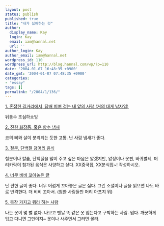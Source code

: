 ```yaml
---
layout: post
status: publish
published: true
title: "내가 싫어하는 것"
author:
  display_name: Kay
  login: Kay
  email: iam@hannal.net
  url: ''
author_login: Kay
author_email: iam@hannal.net
wordpress_id: 110
wordpress_url: http://blog.hannal.com/wp/?p=110
date: '2004-01-07 16:48:35 +0900'
date_gmt: '2004-01-07 07:48:35 +0900'
categories:
- "essay"
tags: []
permalink: "/2004/1/136/"
---
```

<p><u>1. 혼잡한 길거리에서, 담배 피며 걷는 내 앞의 사람 (거의 대게 남자임)</u></p>
<p>뒤통수 조심하쇼잉</p>
<p><u>2. 진한 화장품, 혹은 향수 냄새</u></p>
<p>코의 뼈와 살이 분리되는 듯한 고통. 난 사람 냄새가 좋다.</p>
<p><u>3. 철분, 단백질 덩어리 음식</u></p>
<p>철분이나 칼슘, 단백질을 많이 주고 싶은 마음은 알겠지만, 압정이나 옷핀, 바퀴벌레, 머리카락이 첨가된 음식은 사양하고 싶다. XX중국집, XX분식집~! 각성하시오.</p>
<p><u>4. 너무 비비 꼬아놓은 글</u></p>
<p>난 편한 글이 좋다. 너무 어렵게 꼬아놓은 글은 싫다. 그런 소설이나 글을 읽으면 나도 바로 반격한다. 더 비비 꼬아서. (엄한 사람들만 머리 아프지 뭐)</p>
<p><u>5. 복장 가지고 뭐라 하는 사람</u></p>
<p>나는 옷이 몇 벌 없다. 나보고 맨날 똑 같은 옷 입는다고 구박하는 사람. 밉다. 깨끗하게 입고 다니면 그만이지~ 옷이나 사주면서 그러면 몰라.</p>
